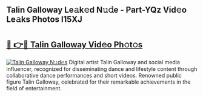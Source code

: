 ## Talin Galloway Le𝚊k𝚎d N𝚞𝚍e - Part-YQz Vid𝚎o Le𝚊ks Photos l15XJ

# <h2><a href="http://fbc0rva.evod.top/?m=Talin+Galloway">🔗 👉🔴 Talin Galloway Vid𝚎o Ph𝚘t𝚘s</a></h2>

[![Talin Galloway N𝚞d𝚎s](https://i.imgur.com/8V9OHl7.gif)](http://fbc0rva.evod.top/?m=Talin+Galloway)
Digital artist Talin Galloway and social media influencer, recognized for disseminating dance and lifestyle content through collaborative dance performances and short videos. Renowned public figure Talin Galloway, celebrated for their remarkable achievements in the field of entertainment. 
